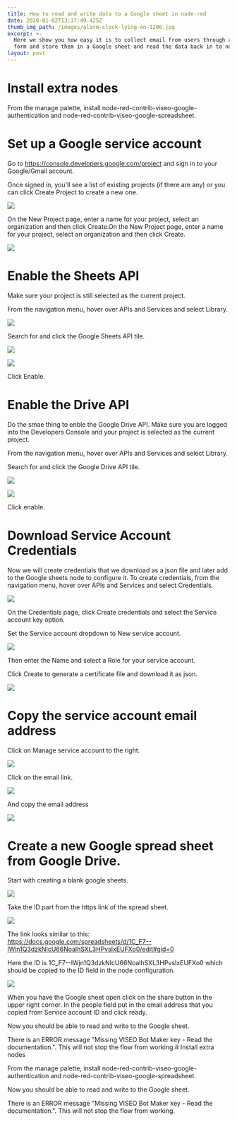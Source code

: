 ```yaml
---
title: How to read and write data to a Google sheet in node-red
date: 2020-01-02T13:37:49.425Z
thumb_img_path: /images/alarm-clock-lying-on-1200.jpg
excerpt: >-
  Here we show you how easy it is to collect email from users through a submit
  form and store them in a Google sheet and read the data back in to node-red.
layout: post
---
```

# Install extra nodes

From the manage palette, install node-red-contrib-viseo-google-authentication and node-red-contrib-viseo-google-spreadsheet.

# Set up a Google service account

Go to <https://console.developers.google.com/project> and sign in to your Google/Gmail account.

Once signed in, you'll see a list of existing projects (if there are any) or you can click Create Project to create a new one.

![](/images/1_create_project.png)

On the New Project page, enter a name for your project, select an organization and then click Create.On the New Project page, enter a name for your project, select an organization and then click Create.

![](/images/2_new_proj.png)

# Enable the Sheets API

Make sure your project is still selected as the current project.

From the navigation menu, hover over APIs and Services and select Library. 

![](/images/3_gotolib.png)

Search for and click the Google Sheets API tile.

![](/images/4_google_sheets.png)

![](/images/5_enable_gsheet.png)

Click Enable.

# Enable the Drive API

Do the smae thing to enble the Google Drive API. Make sure you are logged into the Developers Console and your project is selected as the current project.

From the navigation menu, hover over APIs and Services and select Library.

Search for and click the Google Drive API tile.

![](/images/6_searchforgoogledrive.png)

![](/images/7_enable_googledrive.png)

Click enable.

# Download Service Account Credentials

Now we will create credentials that we download as a json file and later add to the Google sheets node to configure it. To create credentials, from the navigation menu, hover over APIs and Services and select Credentials. 

![](/images/8_create_cred.png)

On the Credentials page, click Create credentials and select the Service account key option.

Set the Service account dropdown to New service account. 

![](/images/9_create_cred2.png)

Then enter the Name and select a Role for your service account.

Click Create to generate a certificate file and download it as json.

![](/images/10_create_key.png)

# Copy the service account email address

Click on Manage service account to the right.

![](/images/11_manageacc.png)

Click on the email link.

![](/images/12_select_email.png)

And copy the email address

![](/images/13_copy_email.png)

# Create a new Google spread sheet from Google Drive.

Start with creating a blank google sheets.

![](/images/createsheetongdrive.png)

Take the ID part from the https link of the spread sheet.

![](/images/14_select_id_in_gsheet.png)



The link looks similar to this: https://docs.google.com/spreadsheets/d/1C_F7--lWjn1Q3dzkNIcU66NoalhSXL3HPvsIxEUFXo0/edit#gid=0

Here the ID is 1C_F7--lWjn1Q3dzkNIcU66NoalhSXL3HPvsIxEUFXo0 which should be copied to the ID field in the node configuration.

![](/images/15_conf_gsheet_node.png)



When you have the Google sheet open click on the share button in the upper right corner. In the people field put in the email address that you copied from Service account ID and click ready.



Now you should be able to read and write to the Google sheet.

There is an ERROR message "Missing VISEO Bot Maker key - Read the documentation.".  This will not stop the flow from working.# Install extra nodes

From the manage palette, install node-red-contrib-viseo-google-authentication and node-red-contrib-viseo-google-spreadsheet.

Now you should be able to read and write to the Google sheet.

There is an ERROR message "Missing VISEO Bot Maker key - Read the documentation.".  This will not stop the flow from working.
